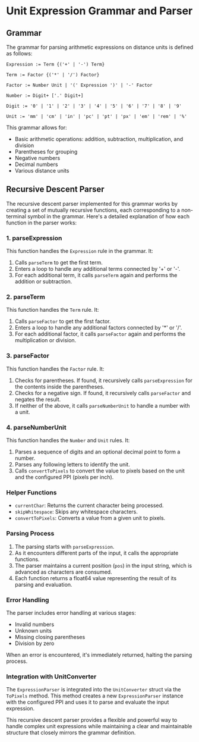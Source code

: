 # Unit Expression Grammar and Parser

## Grammar

The grammar for parsing arithmetic expressions on distance units is defined as follows:

```
Expression := Term {('+' | '-') Term}

Term := Factor {('*' | '/') Factor}

Factor := Number Unit | '(' Expression ')' | '-' Factor

Number := Digit+ ['.' Digit+]

Digit := '0' | '1' | '2' | '3' | '4' | '5' | '6' | '7' | '8' | '9'

Unit := 'mm' | 'cm' | 'in' | 'pc' | 'pt' | 'px' | 'em' | 'rem' | '%'
```

This grammar allows for:
- Basic arithmetic operations: addition, subtraction, multiplication, and division
- Parentheses for grouping
- Negative numbers
- Decimal numbers
- Various distance units

## Recursive Descent Parser

The recursive descent parser implemented for this grammar works by creating a set of mutually recursive functions, each corresponding to a non-terminal symbol in the grammar. Here's a detailed explanation of how each function in the parser works:

### 1. parseExpression

This function handles the `Expression` rule in the grammar. It:
1. Calls `parseTerm` to get the first term.
2. Enters a loop to handle any additional terms connected by '+' or '-'.
3. For each additional term, it calls `parseTerm` again and performs the addition or subtraction.

### 2. parseTerm

This function handles the `Term` rule. It:
1. Calls `parseFactor` to get the first factor.
2. Enters a loop to handle any additional factors connected by '*' or '/'.
3. For each additional factor, it calls `parseFactor` again and performs the multiplication or division.

### 3. parseFactor

This function handles the `Factor` rule. It:
1. Checks for parentheses. If found, it recursively calls `parseExpression` for the contents inside the parentheses.
2. Checks for a negative sign. If found, it recursively calls `parseFactor` and negates the result.
3. If neither of the above, it calls `parseNumberUnit` to handle a number with a unit.

### 4. parseNumberUnit

This function handles the `Number` and `Unit` rules. It:
1. Parses a sequence of digits and an optional decimal point to form a number.
2. Parses any following letters to identify the unit.
3. Calls `convertToPixels` to convert the value to pixels based on the unit and the configured PPI (pixels per inch).

### Helper Functions

- `currentChar`: Returns the current character being processed.
- `skipWhitespace`: Skips any whitespace characters.
- `convertToPixels`: Converts a value from a given unit to pixels.

### Parsing Process

1. The parsing starts with `parseExpression`.
2. As it encounters different parts of the input, it calls the appropriate functions.
3. The parser maintains a current position (`pos`) in the input string, which is advanced as characters are consumed.
4. Each function returns a float64 value representing the result of its parsing and evaluation.

### Error Handling

The parser includes error handling at various stages:
- Invalid numbers
- Unknown units
- Missing closing parentheses
- Division by zero

When an error is encountered, it's immediately returned, halting the parsing process.

### Integration with UnitConverter

The `ExpressionParser` is integrated into the `UnitConverter` struct via the `ToPixels` method. This method creates a new `ExpressionParser` instance with the configured PPI and uses it to parse and evaluate the input expression.

This recursive descent parser provides a flexible and powerful way to handle complex unit expressions while maintaining a clear and maintainable structure that closely mirrors the grammar definition.